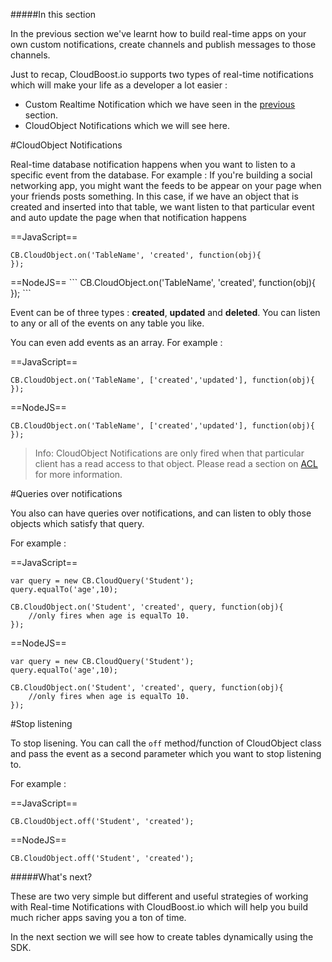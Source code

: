 #####In this section

In the previous section we've learnt how to build real-time apps on your own custom notifications, create channels and publish messages to those channels. 

Just to recap, CloudBoost.io supports two types of real-time notifications which will make your life as a developer a lot easier :

* Custom Realtime Notification which we have seen in the [previous]() section.
* CloudObject Notifications which we will see here.

#CloudObject Notifications

Real-time database notification happens when you want to listen to a specific event from the database. For example : If you're building a social networking app, you might want the feeds to be appear on your page when your friends posts something. In this case, if we have an object that is created and inserted into that table, we want listen to that particular event and auto update the page when that notification happens

==JavaScript==
<span class="js-lines" data-query="">
```
CB.CloudObject.on('TableName', 'created', function(obj){ 
});
```
</span>
==NodeJS==
```
CB.CloudObject.on('TableName', 'created', function(obj){ 
});
```

Event can be of three types : **created**, **updated** and **deleted**. You can listen to any or all of the events on any table you like. 

You can even add events as an array. For example : 

==JavaScript==
```
CB.CloudObject.on('TableName', ['created','updated'], function(obj){ 
});
```
==NodeJS==
```
CB.CloudObject.on('TableName', ['created','updated'], function(obj){ 
});
```

>Info: CloudObject Notifications are only fired when that particular client has a read access to that object. Please read a section on [ACL]() for more information. 


#Queries over notifications 

You also can have queries over notifications, and can listen to obly those objects which satisfy that query. 

For example : 

==JavaScript==
```
var query = new CB.CloudQuery('Student');
query.equalTo('age',10);

CB.CloudObject.on('Student', 'created', query, function(obj){ 
	//only fires when age is equalTo 10.
});
```
==NodeJS==
```
var query = new CB.CloudQuery('Student');
query.equalTo('age',10);

CB.CloudObject.on('Student', 'created', query, function(obj){ 
	//only fires when age is equalTo 10.
});
```

#Stop listening

To stop lisening. You can call the `off` method/function of CloudObject class and pass the event as a second parameter which you want to stop listening to. 

For example : 

==JavaScript==
```
CB.CloudObject.off('Student', 'created');
```
==NodeJS==
```
CB.CloudObject.off('Student', 'created');
```

#####What's next? 

These are two very simple but different and useful strategies of working with Real-time Notifications with CloudBoost.io which will help you build much richer apps saving you a ton of time. 

In the next section we will see how to create tables dynamically using the SDK. 
